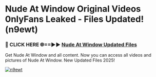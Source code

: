 # Nude At Window Original Videos 0nlyFans Leaked - Files Updated! (n9ewt)

<h3>🔴 CLICK HERE 🌐==►► <a href="https://tinyurl.com/y5r63du9" rel="nofollow">Nude At Window Updated Files</a></h3>

Get Nude At Window and all content. Now you can access all videos and pictures of Nude At Window. New Updated Files 2025!

[![n9ewt](https://i.imgur.com/UVo9nyh.gif)](https://tinyurl.com/y5r63du9)